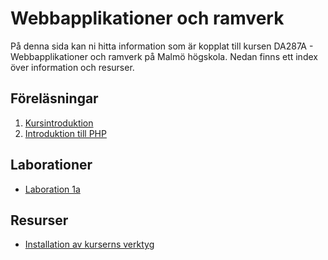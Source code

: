 # Webbapplikationer och ramverk
På denna sida kan ni hitta information som är kopplat till kursen DA287A - Webbapplikationer och ramverk på Malmö högskola. Nedan finns ett index över information och resurser.

## Föreläsningar
1. [Kursintroduktion](/Lectures/1/lecture.md)
2. [Introduktion till PHP](/Lectures/2/lecture.md)

## Laborationer
- [Laboration 1a](/Labs/1/IntroPHP.md)

## Resurser
- [Installation av kurserns verktyg](/Resources/vm_installation.md)
